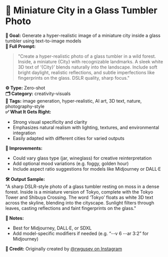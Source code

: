 # 📌 Miniature City in a Glass Tumbler Photo

**🎯 Goal:** Generate a hyper-realistic image of a miniature city inside a glass tumbler using text-to-image models  
**💬 Full Prompt:**  
> "Create a hyper-realistic photo of a glass tumbler in a wild forest. Inside, a miniature {City} with recognizable landmarks. A sleek white 3D text of ‘{City}’ blends naturally into the landscape. Include soft bright daylight, realistic reflections, and subtle imperfections like fingerprints on the glass. DSLR quality, sharp focus."

**⚙️ Type:** Zero-shot  
**🗂️ Category:** creativity-visuals  
**🧠 Tags:** image generation, hyper-realistic, AI art, 3D text, nature, photography-style  
**✅ What It Gets Right:**  
- Strong visual specificity and clarity  
- Emphasizes natural realism with lighting, textures, and environmental integration  
- Easily adapted with different cities for varied outputs

**🧪 Improvements:**  
- Could vary glass type (jar, wineglass) for creative reinterpretation  
- Add optional mood variations (e.g. foggy, golden hour)  
- Include aspect ratio suggestions for models like Midjourney or DALL·E

**🛠️ Output Sample:**  
"A sharp DSLR-style photo of a glass tumbler resting on moss in a dense forest. Inside is a miniature version of Tokyo, complete with the Tokyo Tower and Shibuya Crossing. The word ‘Tokyo’ floats as white 3D text across the skyline, blending into the cityscape. Sunlight filters through leaves, casting reflections and faint fingerprints on the glass."

**📓 Notes:**  
- Best for Midjourney, DALL·E, or SDXL  
- Add model-specific modifiers if needed (e.g. “--v 6 --ar 3:2” for Midjourney)

**🙌 Credit:** Originally created by [@rwgusev on Instagram](https://www.instagram.com/p/DLFDrQ_owlE/?img_index=6&igsh=MTF0OGZ1amp3aml1NA%3D%3D)